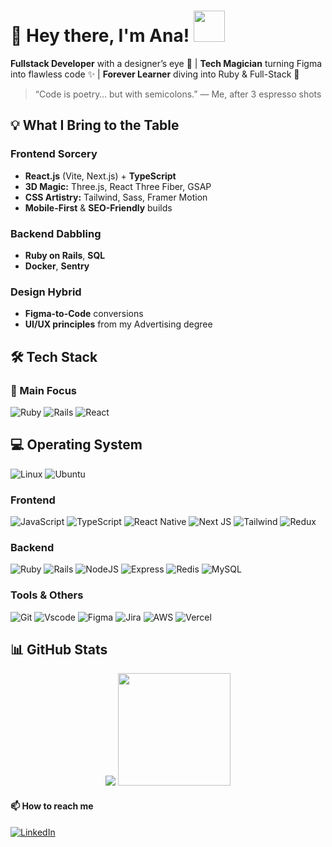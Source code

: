 # 👋 Hey there, I'm Ana! <img src="https://media.giphy.com/media/mGcNjsfWAjY5AEZNw6/giphy.gif" width="50">
**Fullstack Developer** with a designer’s eye 🎨 | **Tech Magician** turning Figma into flawless code ✨ | **Forever Learner** diving into Ruby & Full-Stack 🌱

> “Code is poetry… but with semicolons.” — Me, after 3 espresso shots

## 💡 What I Bring to the Table
### Frontend Sorcery
- **React.js** (Vite, Next.js) + **TypeScript**
- **3D Magic:** Three.js, React Three Fiber, GSAP
- **CSS Artistry:** Tailwind, Sass, Framer Motion
- **Mobile-First** & **SEO-Friendly** builds

### Backend Dabbling
- **Ruby on Rails**, **SQL**
- **Docker**, **Sentry**

### Design Hybrid
- **Figma-to-Code** conversions
- **UI/UX principles** from my Advertising degree


## 🛠 Tech Stack
### 🚀 Main Focus
![Ruby](https://img.shields.io/badge/Ruby-CC342D?style=for-the-badge&logo=ruby&logoColor=white) ![Rails](https://img.shields.io/badge/rails-%23CC0000.svg?style=for-the-badge&logo=ruby-on-rails&logoColor=white) ![React](https://img.shields.io/badge/react-%2320232a.svg?style=for-the-badge&logo=react&logoColor=%2361DAFB)

## 💻 Operating System
![Linux](https://img.shields.io/badge/Linux-000?style=for-the-badge&logo=linux&logoColor=FCC624) ![Ubuntu](https://img.shields.io/badge/Ubuntu-35495E?style=for-the-badge&logo=ubuntu&logoColor=2CA5E0)

### Frontend
![JavaScript](https://img.shields.io/badge/javascript-%23323330.svg?style=for-the-badge&logo=javascript&logoColor=%23F7DF1E) ![TypeScript](https://img.shields.io/badge/typescript-%23007ACC.svg?style=for-the-badge&logo=typescript&logoColor=white)
![React Native](https://img.shields.io/badge/React_Native-20232A?style=for-the-badge&logo=react&logoColor=61DAFB) ![Next JS](https://img.shields.io/badge/Next-black?style=for-the-badge&logo=next.js&logoColor=white)
![Tailwind](https://img.shields.io/badge/tailwindcss-%2338B2AC.svg?style=for-the-badge&logo=tailwind-css&logoColor=white) ![Redux](https://img.shields.io/badge/redux-%23593d88.svg?style=for-the-badge&logo=redux&logoColor=white)

### Backend
![Ruby](https://img.shields.io/badge/Ruby-CC342D?style=for-the-badge&logo=ruby&logoColor=white) ![Rails](https://img.shields.io/badge/rails-%23CC0000.svg?style=for-the-badge&logo=ruby-on-rails&logoColor=white)
![NodeJS](https://img.shields.io/badge/node.js-6DA55F?style=for-the-badge&logo=node.js&logoColor=white) ![Express](https://img.shields.io/badge/express.js-%23404d59.svg?style=for-the-badge&logo=express&logoColor=%2361DAFB)
![Redis](https://img.shields.io/badge/redis-%23DD0031.svg?style=for-the-badge&logo=redis&logoColor=white) ![MySQL](https://img.shields.io/badge/MySQL-00000F?style=for-the-badge&logo=mysql&logoColor=white)

### Tools & Others
![Git](https://img.shields.io/badge/GIT-E44C30?style=for-the-badge&logo=git&logoColor=white) ![Vscode](https://img.shields.io/badge/Vscode-007ACC?style=for-the-badge&logo=visual-studio-code&logoColor=white)
![Figma](https://img.shields.io/badge/Figma-696969?style=for-the-badge&logo=figma&logoColor=figma) ![Jira](https://img.shields.io/badge/jira-%230A0FFF.svg?style=for-the-badge&logo=jira&logoColor=white)
![AWS](https://img.shields.io/badge/AWS-000.svg?style=for-the-badge&logo=amazon-aws&logoColor=white) ![Vercel](https://img.shields.io/badge/vercel-%23000000.svg?style=for-the-badge&logo=vercel&logoColor=white)

## 📊 GitHub Stats
<div align="center" width="90cm">
<picture>
  <source
    srcset="https://github-readme-stats.vercel.app/api?username=devanaclimgo&show_icons=true&theme=midnight-purple"
    media="(prefers-color-scheme: dark)"
  />
  <source
    srcset="https://github-readme-stats.vercel.app/api?username=devanaclimgo&show_icons=true"
    media="(prefers-color-scheme: light), (prefers-color-scheme: no-preference)"
  />
  <img src="https://github-readme-stats.vercel.app/api?username=devanaclimgo&show_icons=true" />
</picture>
<img height="180em" src="https://github-readme-stats.vercel.app/api/top-langs/?username=devanaclimgo&layout=donut&langs_count=8&theme=midnight-purple"/>
</div>


#### 📫 How to reach me
[![LinkedIn](https://img.shields.io/badge/LinkedIn-0077B5?style=for-the-badge&logo=linkedin&logoColor=white)](https://www.linkedin.com/in/ana-clara-gomes-48b83b224/)

